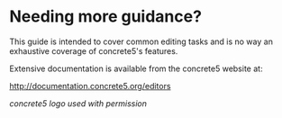 # Needing more guidance?

This guide is intended to cover common editing tasks and is no way an exhaustive coverage of concrete5's features.

Extensive documentation is available from the concrete5 website at:

http://documentation.concrete5.org/editors

*concrete5 logo used with permission*